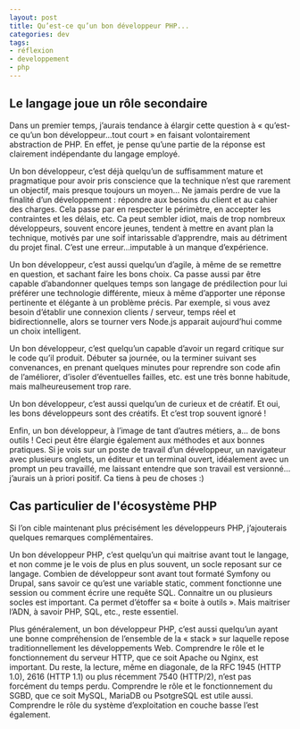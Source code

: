 ```yaml
---
layout: post
title: Qu’est-ce qu’un bon développeur PHP...
categories: dev
tags:
- réflexion
- developpement
- php
---
```


## Le langage joue un rôle secondaire
Dans un premier temps, j’aurais tendance à élargir cette question à « qu’est-ce qu’un bon développeur...tout court » en faisant volontairement abstraction de PHP. En effet, je pense qu’une partie de la réponse est clairement indépendante du langage employé.

Un bon développeur, c’est déjà quelqu’un de suffisamment mature et pragmatique pour avoir pris conscience que la technique n’est que rarement un objectif, mais presque toujours un moyen… Ne jamais perdre de vue la finalité d’un développement : répondre aux besoins du client et au cahier des charges. Cela passe par en respecter le périmètre, en accepter les contraintes et les délais, etc. Ca peut sembler idiot, mais de trop nombreux développeurs, souvent encore jeunes, tendent à mettre en avant plan la technique, motivés par une soif intarissable d’apprendre, mais au détriment du projet final. C’est une erreur…imputable à un manque d’expérience.

Un bon développeur, c’est aussi quelqu’un d’agile, à même de se remettre en question, et sachant faire les bons choix. Ca passe aussi par être capable d’abandonner quelques temps son langage de prédilection pour lui préférer une technologie différente, mieux à même d’apporter une réponse pertinente et élégante à un problème précis. Par exemple, si vous avez besoin d’établir une connexion clients / serveur, temps réel et bidirectionnelle, alors se tourner vers Node.js apparait aujourd’hui comme un choix intelligent.

Un bon développeur, c’est quelqu’un capable d’avoir un regard critique sur le code qu’il produit. Débuter sa journée, ou la terminer suivant ses convenances, en prenant quelques minutes pour reprendre son code afin de l’améliorer, d’isoler d’éventuelles failles, etc. est une très bonne habitude, mais malheureusement trop rare.

Un bon développeur, c’est aussi quelqu’un de curieux et de créatif. Et oui, les bons développeurs sont des créatifs. Et c’est trop souvent ignoré !

Enfin, un bon développeur, à l’image de tant d’autres métiers, a… de bons outils ! Ceci peut être élargie également aux méthodes et aux bonnes pratiques. Si je vois sur un poste de travail d’un développeur, un navigateur avec plusieurs onglets, un éditeur et un terminal ouvert, idéalement avec un prompt un peu travaillé, me laissant entendre que son travail est versionné…j’aurais un à priori positif. Ca tiens à peu de choses :) 

## Cas particulier de l'écosystème PHP

Si l’on cible maintenant plus précisément les développeurs PHP, j’ajouterais quelques remarques complémentaires. 

Un bon développeur PHP, c’est quelqu’un qui maitrise avant tout le langage, et non comme je le vois de plus en plus souvent, un socle reposant sur ce langage. Combien de développeur sont avant tout formaté Symfony ou Drupal, sans savoir ce qu’est une variable static, comment fonctionne une session ou comment écrire  une requête SQL. Connaitre un ou plusieurs socles est important. Ca permet d’étoffer sa « boite à outils ». Mais maitriser l’ADN, à savoir PHP, SQL, etc., reste essentiel.

Plus généralement, un bon développeur PHP, c’est aussi quelqu’un ayant une bonne compréhension de l’ensemble de la « stack » sur laquelle repose traditionnellement les développements Web. Comprendre le rôle et le fonctionnement du serveur HTTP, que ce soit Apache ou Nginx, est important. Du reste, la lecture, même en diagonale, de la RFC 1945 (HTTP 1.0), 2616 (HTTP 1.1) ou plus récemment 7540 (HTTP/2), n’est pas forcément du temps perdu. Comprendre le rôle et le fonctionnement du SGBD, que ce soit MySQL, MariaDB ou PsotgreSQL est utile aussi. Comprendre le rôle du système d’exploitation en couche basse l’est également.  